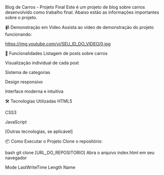 Blog de Carros - Projeto Final Este é um projeto de blog sobre carros desenvolvido como trabalho final. Abaixo estão as informações importantes sobre o projeto.

📹 Demonstração em Vídeo Assista ao vídeo de demonstração do projeto funcionando:

https://img.youtube.com/vi/SEU_ID_DO_VIDEO/0.jpg

🚀 Funcionalidades Listagem de posts sobre carros

Visualização individual de cada post

Sistema de categorias

Design responsivo

Interface moderna e intuitiva

🛠️ Tecnologias Utilizadas HTML5

CSS3

JavaScript

[Outras tecnologias, se aplicável]

📦 Como Executar o Projeto Clone o repositório:

bash git clone [URL_DO_REPOSITORIO] Abra o arquivo index.html em seu navegador

Mode LastWriteTime Length Name
